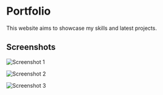 # Portfolio

This website aims to showcase my skills and latest projects.

## Screenshots

![Screenshot 1](/assets/imgs/front-end-project-1.jpg)

![Screenshot 2](/assets/imgs/front-end-project-2.jpg)

![Screenshot 3](/assets/imgs/front-end-project-3.jpg)

